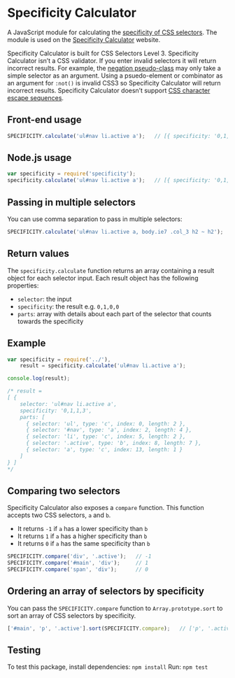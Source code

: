 # Specificity Calculator

A JavaScript module for calculating the [specificity of CSS selectors](http://www.w3.org/TR/css3-selectors/#specificity). The module is used on the [Specificity Calculator](http://specificity.keegan.st/) website.

Specificity Calculator is built for CSS Selectors Level 3. Specificity Calculator isn’t a CSS validator. If you enter invalid selectors it will return incorrect results. For example, the [negation pseudo-class](http://www.w3.org/TR/css3-selectors/#negation) may only take a simple selector as an argument. Using a psuedo-element or combinator as an argument for `:not()` is invalid CSS3 so Specificity Calculator will return incorrect results. Specificity Calculator doesn’t support [CSS character escape sequences](http://mathiasbynens.be/notes/css-escapes).


## Front-end usage

```js
SPECIFICITY.calculate('ul#nav li.active a');   // [{ specificity: '0,1,1,3' }]
```

## Node.js usage

```js
var specificity = require('specificity');
specificity.calculate('ul#nav li.active a');   // [{ specificity: '0,1,1,3' }]
```

## Passing in multiple selectors

You can use comma separation to pass in multiple selectors:

```js
SPECIFICITY.calculate('ul#nav li.active a, body.ie7 .col_3 h2 ~ h2');   // [{ specificity: '0,1,1,3' }, { specificity: '0,0,2,3' }]
```

## Return values

The `specificity.calculate` function returns an array containing a result object for each selector input. Each result object has the following properties:

  * `selector`: the input
  * `specificity`: the result e.g. `0,1,0,0`
  * `parts`: array with details about each part of the selector that counts towards the specificity

## Example

```js
var specificity = require('../'),
    result = specificity.calculate('ul#nav li.active a');

console.log(result);

/* result =
[ {
    selector: 'ul#nav li.active a',
    specificity: '0,1,1,3',
    parts: [
      { selector: 'ul', type: 'c', index: 0, length: 2 },
      { selector: '#nav', type: 'a', index: 2, length: 4 },
      { selector: 'li', type: 'c', index: 5, length: 2 },
      { selector: '.active', type: 'b', index: 8, length: 7 },
      { selector: 'a', type: 'c', index: 13, length: 1 }
    ]
} ]
*/
```

## Comparing two selectors

Specificity Calculator also exposes a `compare` function. This function accepts two CSS selectors, `a` and `b`.

  * It returns `-1` if `a` has a lower specificity than `b`
  * It returns `1` if `a` has a higher specificity than `b`
  * It returns `0` if `a` has the same specificity than `b`

```js
SPECIFICITY.compare('div', '.active');   // -1
SPECIFICITY.compare('#main', 'div');     // 1
SPECIFICITY.compare('span', 'div');      // 0
```

## Ordering an array of selectors by specificity

You can pass the `SPECIFICITY.compare` function to `Array.prototype.sort` to sort an array of CSS selectors by specificity.

```js
['#main', 'p', '.active'].sort(SPECIFICITY.compare);   // ['p', '.active', '#main']
```

## Testing

To test this package, install dependencies: `npm install`
Run: `npm test`
